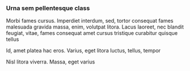### Urna sem pellentesque class

Morbi fames cursus. Imperdiet interdum, sed, tortor consequat fames malesuada gravida massa, enim, volutpat litora. Lacus laoreet, nec blandit feugiat, vitae, fames consequat amet cursus tristique curabitur quisque tellus

Id, amet platea hac eros. Varius, eget litora luctus, tellus, tempor

Nisl litora viverra. Massa, eget varius


